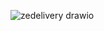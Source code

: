 ![zedelivery drawio](https://github.com/jpfigueiredo/BD_ZE_DELIVERY_LOGICO/assets/102195109/9ff35708-e85a-4c8e-81a6-f76c3005ea59)
